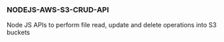 ### NODEJS-AWS-S3-CRUD-API

Node JS APIs to perform file read, update and delete operations into S3 buckets
